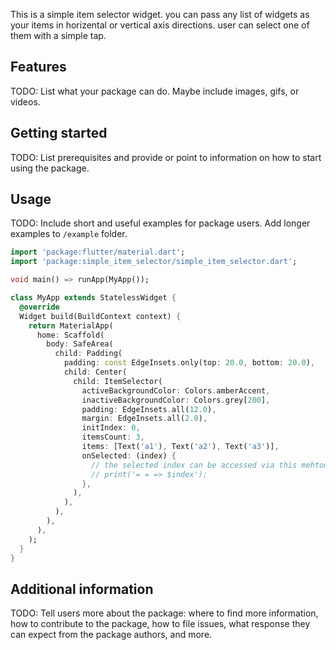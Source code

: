 <!--
This README describes the package. If you publish this package to pub.dev,
this README's contents appear on the landing page for your package.

For information about how to write a good package README, see the guide for
[writing package pages](https://dart.dev/guides/libraries/writing-package-pages).

For general information about developing packages, see the Dart guide for
[creating packages](https://dart.dev/guides/libraries/create-library-packages)
and the Flutter guide for
[developing packages and plugins](https://flutter.dev/developing-packages).
-->

This is a simple item selector widget. you can pass any list of widgets as your items in horizental or vertical axis directions. user can select one of them with a simple tap.


## Features

TODO: List what your package can do. Maybe include images, gifs, or videos.

## Getting started

TODO: List prerequisites and provide or point to information on how to
start using the package.

## Usage

TODO: Include short and useful examples for package users. Add longer examples
to `/example` folder.

```dart
import 'package:flutter/material.dart';
import 'package:simple_item_selector/simple_item_selector.dart';

void main() => runApp(MyApp());

class MyApp extends StatelessWidget {
  @override
  Widget build(BuildContext context) {
    return MaterialApp(
      home: Scaffold(
        body: SafeArea(
          child: Padding(
            padding: const EdgeInsets.only(top: 20.0, bottom: 20.0),
            child: Center(
              child: ItemSelector(
                activeBackgroundColor: Colors.amberAccent,
                inactiveBackgroundColor: Colors.grey[200],
                padding: EdgeInsets.all(12.0),
                margin: EdgeInsets.all(2.0),
                initIndex: 0,
                itemsCount: 3,
                items: [Text('a1'), Text('a2'), Text('a3')],
                onSelected: (index) {
                  // the selected index can be accessed via this mehtod!
                  // print('= = => $index');
                },
              ),
            ),
          ),
        ),
      ),
    );
  }
}
```

## Additional information

TODO: Tell users more about the package: where to find more information, how to
contribute to the package, how to file issues, what response they can expect
from the package authors, and more.
